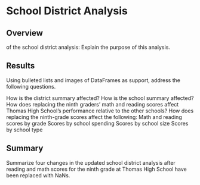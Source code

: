 # School District Analysis
## Overview 
of the school district analysis: Explain the purpose of this analysis.

## Results
Using bulleted lists and images of DataFrames as support, address the following questions.

How is the district summary affected?
How is the school summary affected?
How does replacing the ninth graders’ math and reading scores affect Thomas High School’s performance relative to the other schools?
How does replacing the ninth-grade scores affect the following:
Math and reading scores by grade
Scores by school spending
Scores by school size
Scores by school type

## Summary
Summarize four changes in the updated school district analysis after reading and math scores for the ninth grade at Thomas High School have been replaced with NaNs.
